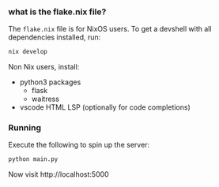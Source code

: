 ### what is the flake.nix file?

The `flake.nix` file is for NixOS users.
To get a devshell with all dependencies installed, run:

```bash
nix develop
```

Non Nix users, install:
- python3 packages
  - flask
  - waitress
- vscode HTML LSP (optionally for code completions)

### Running

Execute the following to spin up the server:

```bash
python main.py
```

Now visit http://localhost:5000
